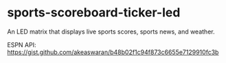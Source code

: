 # sports-scoreboard-ticker-led
An LED matrix that displays live sports scores, sports news, and weather.


ESPN API:
https://gist.github.com/akeaswaran/b48b02f1c94f873c6655e7129910fc3b